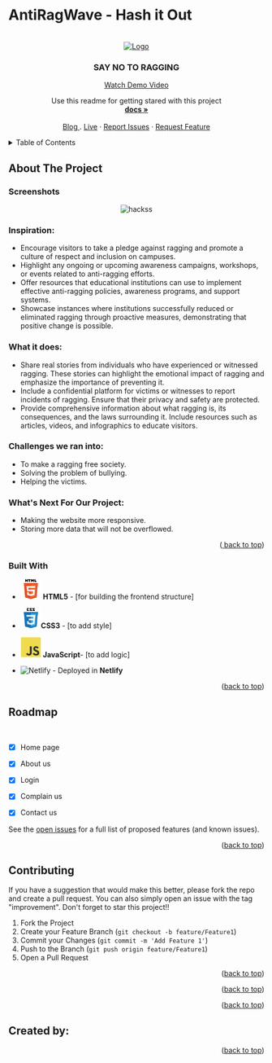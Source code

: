 # AntiRagWave - Hash it Out

<!-- PROJECT LOGO -->
<br />
<div align="center">
  <a href="">
    <img src="https://github.com/Rick-03/Anti-ragging-website/assets/132976552/1951e7f8-f12f-4203-8a51-ac6f4efce5ac" alt="Logo" width="120" height="120">
    
  </a>

  <h3 align="center">SAY NO TO RAGGING</h3>
  <a align="center" href="">Watch Demo Video</a>

  <p align="center">
    Use this readme for getting stared with this project
    <br />
    <a href=""><strong>docs »</strong></a>
    <br />
    <br />
    <a href="#"> Blog </a>
    .
    <a href="#">Live</a>
    ·
    <a href="">Report Issues</a>
    ·
    <a href="">Request Feature</a>
  </p>
</div>



<!-- TABLE OF CONTENTS -->
<details>
  <summary>Table of Contents</summary>
  <ol>
    <li>
      <a href="#about-the-project">About The Project</a>
      <ul>
        <li><a href="#built-with">Built With</a></li>
      </ul>
    </li>
    <li>
      <a href="#getting-started">Getting Started</a>
      <ul>
        <li><a href="#prerequisites">Prerequisites</a></li>
        <li><a href="#installation">Installation</a></li>
      </ul>
    </li>
    <li><a href="#usage">Usage</a></li>
    <li><a href="#roadmap">Roadmap</a></li>
    <li><a href="#contributing">Contributing</a></li>
    <li><a href="#license">License</a></li>
    <li><a href="#contact">Contact</a></li>
    <li><a href="#acknowledgments">Acknowledgments</a></li>
  </ol>
</details>



<!-- ABOUT THE PROJECT -->
## About The Project
### Screenshots
<div align="center">

![hackss](https://github.com/Rick-03/Anti-ragging-website/assets/132976552/bd8eca4e-2913-417f-8400-e0a10d046b64)


</div>


### Inspiration:
- Encourage visitors to take a pledge against ragging and promote a culture of respect and inclusion on campuses.
- Highlight any ongoing or upcoming awareness campaigns, workshops, or events related to anti-ragging efforts.
- Offer resources that educational institutions can use to implement effective anti-ragging policies, awareness programs, and support systems.
- Showcase instances where institutions successfully reduced or eliminated ragging through proactive measures, demonstrating that positive change is possible.

### What it does:
- Share real stories from individuals who have experienced or witnessed ragging. These stories can highlight the emotional impact of ragging and emphasize the importance of preventing it.
- Include a confidential platform for victims or witnesses to report incidents of ragging. Ensure that their privacy and safety are protected.
- Provide comprehensive information about what ragging is, its consequences, and the laws surrounding it. Include resources such as articles, videos, and infographics to educate visitors.

### Challenges we ran into:
  - To make a ragging free society.
  - Solving the problem of bullying.
  - Helping the victims.
 
### What's Next For Our Project:
- Making the website more responsive.
- Storing more data that will not be overflowed.
 

<p align="right">(<a href="#read<img width="191" alt="an_logo_light_temp" src="https://user-images.githubusercontent.com/63441472/190889937-afb28215-5bb5-4115-83d2-f7afb73ef8f8.png">
<me-top">back to top</a>)</p>


### Built With



- <img src = "https://raw.githubusercontent.com/devicons/devicon/master/icons/html5/html5-original-wordmark.svg" alt="html5" width="40" height="40"> **HTML5** - [for building the frontend structure]<br> 
- <img src = "https://raw.githubusercontent.com/devicons/devicon/master/icons/css3/css3-original-wordmark.svg" alt="css3" width="40" height="40">**CSS3** -  [to add style]<br>
- <img src = "https://raw.githubusercontent.com/devicons/devicon/master/icons/javascript/javascript-original.svg" alt="javascript" width="40" height="40"> **JavaScript**- [to add logic] <br>

- <img src = "https://github.com/Rick-03/Anti-ragging-website/assets/132976552/56570c67-20f0-45a1-8a8f-813034899b5e" alt="Netlify" width="40" height="40"> - Deployed in **Netlify**






<p align="right">(<a href="#readme-top">back to top</a>)</p>



<!-- GETTING STARTED -->


## Roadmap
&nbsp; 
- [x] Home page
- [x] About us
- [x] Login 
- [x] Complain us
- [x] Contact us




See the [open issues](https://github.com/othneildrew/Best-README-Template/issues) for a full list of proposed features (and known issues).

<p align="right">(<a href="#readme-top">back to top</a>)</p>



<!-- CONTRIBUTING -->
## Contributing


If you have a suggestion that would make this better, please fork the repo and create a pull request. You can also simply open an issue with the tag "improvement".
Don't forget to star this project!! 

1. Fork the Project
2. Create your Feature Branch (`git checkout -b feature/Feature1`)
3. Commit your Changes (`git commit -m 'Add Feature 1'`)
4. Push to the Branch (`git push origin feature/Feature1`)
5. Open a Pull Request

<p align="right">(<a href="#readme-top">back to top</a>)</p>



<!-- LICENSE -->


<p align="right">(<a href="#readme-top">back to top</a>)</p>




<p align="right">(<a href="#readme-top">back to top</a>)</p>



<!-- ACKNOWLEDGMENTS -->
## Created by:




<p align="right">(<a href="#readme-top">back to top</a>)</p>



<!-- MARKDOWN LINKS & IMAGES -->
<!-- https://www.markdownguide.org/basic-syntax/#reference-style-links -->
[contributors-shield]: https://img.shields.io/github/contributors/othneildrew/Best-README-Template.svg?style=for-the-badge
[contributors-url]: https://github.com/othneildrew/Best-README-Template/graphs/contributors
[Bootstrap.com]: https://img.shields.io/badge/Bootstrap-563D7C?style=for-the-badge&logo=bootstrap&logoColor=white
[Bootstrap-url]: https://getbootstrap.com

